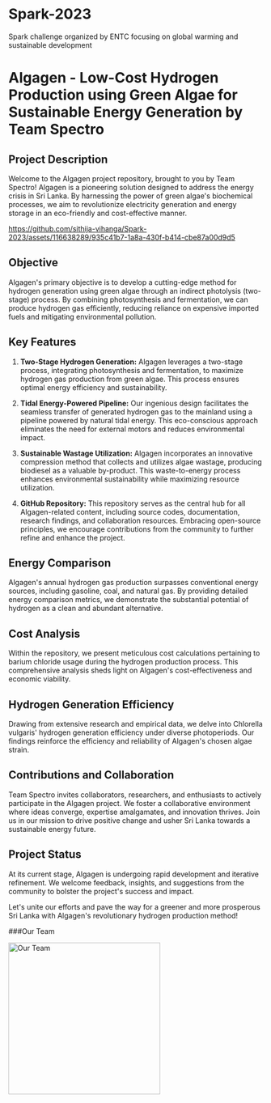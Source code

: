 # Spark-2023
Spark challenge organized by ENTC focusing on global warming and sustainable development

# Algagen - Low-Cost Hydrogen Production using Green Algae for Sustainable Energy Generation by Team Spectro

## Project Description
Welcome to the Algagen project repository, brought to you by Team Spectro! Algagen is a pioneering solution designed to address the energy crisis in Sri Lanka. By harnessing the power of green algae's biochemical processes, we aim to revolutionize electricity generation and energy storage in an eco-friendly and cost-effective manner.



https://github.com/sithija-vihanga/Spark-2023/assets/116638289/935c41b7-1a8a-430f-b414-cbe87a00d9d5



## Objective
Algagen's primary objective is to develop a cutting-edge method for hydrogen generation using green algae through an indirect photolysis (two-stage) process. By combining photosynthesis and fermentation, we can produce hydrogen gas efficiently, reducing reliance on expensive imported fuels and mitigating environmental pollution.

## Key Features
1. **Two-Stage Hydrogen Generation:** Algagen leverages a two-stage process, integrating photosynthesis and fermentation, to maximize hydrogen gas production from green algae. This process ensures optimal energy efficiency and sustainability.

2. **Tidal Energy-Powered Pipeline:** Our ingenious design facilitates the seamless transfer of generated hydrogen gas to the mainland using a pipeline powered by natural tidal energy. This eco-conscious approach eliminates the need for external motors and reduces environmental impact.

3. **Sustainable Wastage Utilization:** Algagen incorporates an innovative compression method that collects and utilizes algae wastage, producing biodiesel as a valuable by-product. This waste-to-energy process enhances environmental sustainability while maximizing resource utilization.

4. **GitHub Repository:** This repository serves as the central hub for all Algagen-related content, including source codes, documentation, research findings, and collaboration resources. Embracing open-source principles, we encourage contributions from the community to further refine and enhance the project.

## Energy Comparison
Algagen's annual hydrogen gas production surpasses conventional energy sources, including gasoline, coal, and natural gas. By providing detailed energy comparison metrics, we demonstrate the substantial potential of hydrogen as a clean and abundant alternative.

## Cost Analysis
Within the repository, we present meticulous cost calculations pertaining to barium chloride usage during the hydrogen production process. This comprehensive analysis sheds light on Algagen's cost-effectiveness and economic viability.

## Hydrogen Generation Efficiency
Drawing from extensive research and empirical data, we delve into Chlorella vulgaris' hydrogen generation efficiency under diverse photoperiods. Our findings reinforce the efficiency and reliability of Algagen's chosen algae strain.

## Contributions and Collaboration
Team Spectro invites collaborators, researchers, and enthusiasts to actively participate in the Algagen project. We foster a collaborative environment where ideas converge, expertise amalgamates, and innovation thrives. Join us in our mission to drive positive change and usher Sri Lanka towards a sustainable energy future.

## Project Status
At its current stage, Algagen is undergoing rapid development and iterative refinement. We welcome feedback, insights, and suggestions from the community to bolster the project's success and impact.

Let's unite our efforts and pave the way for a greener and more prosperous Sri Lanka with Algagen's revolutionary hydrogen production method!

###Our Team

<img src="https://github.com/sithija-vihanga/Spark-2023/assets/106132194/df01f014-2ae3-4a62-8c49-ab6347532bf1" alt="Our Team" style="width: 300px;">


